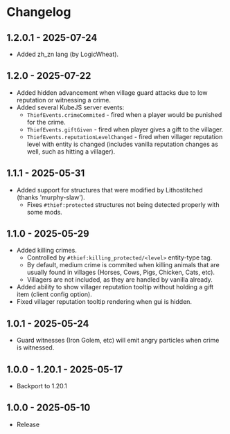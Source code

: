 # Changelog

## 1.2.0.1 - 2025-07-24
- Added zh_zn lang (by LogicWheat).

## 1.2.0 - 2025-07-22
- Added hidden advancement when village guard attacks due to low reputation or witnessing a crime.
- Added several KubeJS server events:
  - `ThiefEvents.crimeCommited` - fired when a player would be punished for the crime.
  - `ThiefEvents.giftGiven` - fired when player gives a gift to the villager.
  - `ThiefEvents.reputationLevelChanged` - fired when villager reputation level with entity is changed (includes vanilla reputation changes as well, such as hitting a villager).

## 1.1.1 - 2025-05-31
- Added support for structures that were modified by Lithostitched (thanks 'murphy-slaw').
  - Fixes `#thief:protected` structures not being detected properly with some mods.

## 1.1.0 - 2025-05-29
- Added killing crimes.
  - Controlled by `#thief:killing_protected/<level>` entity-type tag.
  - By default, medium crime is commited when killing animals that are usually found in villages (Horses, Cows, Pigs, Chicken, Cats, etc).
  - Villagers are not included, as they are handled by vanilla already.
- Added ability to show villager reputation tooltip without holding a gift item (client config option). 
- Fixed villager reputation tooltip rendering when gui is hidden. 

## 1.0.1 - 2025-05-24
- Guard witnesses (Iron Golem, etc) will emit angry particles when crime is witnessed.

## 1.0.0 - 1.20.1 - 2025-05-17
- Backport to 1.20.1

## 1.0.0 - 2025-05-10
- Release